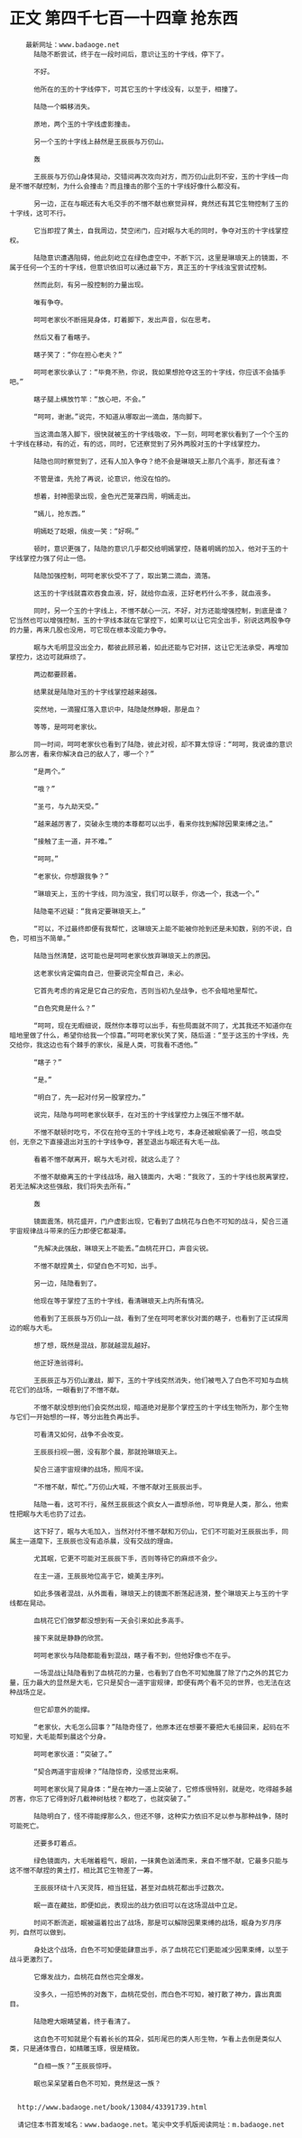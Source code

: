 # 正文 第四千七百一十四章 抢东西
        最新网址：www.badaoge.net
          陆隐不断尝试，终于在一段时间后，意识让玉的十字线，停下了。
      
          不好。
      
          他所在的玉的十字线停下，可其它玉的十字线没有，以至于，相撞了。
      
          陆隐一个瞬移消失。
      
          原地，两个玉的十字线虚影撞击。
      
          另一个玉的十字线上赫然是王辰辰与万仞山。
      
          轰
      
          王辰辰与万仞山身体晃动，交错间再次攻向对方，而万仞山此刻不安，玉的十字线一向是不憎不献控制，为什么会撞击？而且撞击的那个玉的十字线好像什么都没有。
      
          另一边，正在与眠还有大毛交手的不憎不献也察觉异样，竟然还有其它生物控制了玉的十字线，这可不行。
      
          它当即捏了黄土，自我周边，焚空闭门，应对眠与大毛的同时，争夺对玉的十字线掌控权。
      
          陆隐意识遭遇阻碍，他此刻屹立在绿色虚空中，不断下沉，这里是琳琅天上的镜面，不属于任何一个玉的十字线，但意识依旧可以通过最下方，真正玉的十字线浊宝尝试控制。
      
          然而此刻，有另一股控制的力量出现。
      
          唯有争夺。
      
          呵呵老家伙不断摇晃身体，盯着脚下，发出声音，似在思考。
      
          然后又看了看瞎子。
      
          瞎子笑了：“你在担心老夫？”
      
          呵呵老家伙承认了：“毕竟不熟，你说，我如果想抢夺这玉的十字线，你应该不会插手吧。”
      
          瞎子腿上横放竹竿：“放心吧，不会。”
      
          “呵呵，谢谢。”说完，不知道从哪取出一滴血，落向脚下。
      
          当这滴血落入脚下，很快就被玉的十字线吸收，下一刻，呵呵老家伙看到了一个个玉的十字线在移动，有的近，有的远，同时，它还察觉到了另外两股对玉的十字线掌控力。
      
          陆隐也同时察觉到了，还有人加入争夺？绝不会是琳琅天上那几个高手，那还有谁？
      
          不管是谁，先抢了再说，论意识，他没在怕的。
      
          想着，封神图录出现，金色光芒笼罩四周，明嫣走出。
      
          “嫣儿，抢东西。”
      
          明嫣眨了眨眼，俏皮一笑：“好啊。”
      
          顿时，意识更强了，陆隐的意识几乎都交给明嫣掌控，随着明嫣的加入，他对于玉的十字线掌控力强了何止一倍。
      
          陆隐加强控制，呵呵老家伙受不了了，取出第二滴血，滴落。
      
          这玉的十字线就喜欢吞食血液，好，就给你血液，正好老朽什么不多，就血液多。
      
          同时，另一个玉的十字线上，不憎不献心一沉，不好，对方还能增强控制，到底是谁？它当然也可以增强控制，玉的十字线本就在它掌控下，如果可以让它完全出手，别说这两股争夺的力量，再来几股也没用，可它现在根本没能力争夺。
      
          眠与大毛明显没出全力，都彼此顾忌着，如此还能与它对拼，这让它无法承受，再增加掌控力，这边可就麻烦了。
      
          两边都要顾着。
      
          结果就是陆隐对玉的十字线掌控越来越强。
      
          突然地，一滴猩红落入意识中，陆隐陡然睁眼，那是血？
      
          等等，是呵呵老家伙。
      
          同一时间，呵呵老家伙也看到了陆隐，彼此对视，却不算太惊讶：“呵呵，我说谁的意识那么厉害，看来你解决自己的敌人了，哪一个？”
      
          “是两个。”
      
          “哦？”
      
          “圣弓，与九劫天受。”
      
          “越来越厉害了，突破永生境的本尊都可以出手，看来你找到解除因果束缚之法。”
      
          “接触了主一道，并不难。”
      
          “呵呵。”
      
          “老家伙，你想跟我争？”
      
          “琳琅天上，玉的十字线，同为浊宝，我们可以联手，你选一个，我选一个。”
      
          陆隐毫不迟疑：“我肯定要琳琅天上。”
      
          “可以，不过最终即便有我帮忙，这琳琅天上能不能被你抢到还是未知数，别的不说，白色，可相当不简单。”
      
          陆隐当然清楚，这可能也是呵呵老家伙放弃琳琅天上的原因。
      
          这老家伙肯定偏向自己，但要说完全帮自己，未必。
      
          它首先考虑的肯定是它自己的安危，否则当初九垒战争，也不会暗地里帮忙。
      
          “白色究竟是什么？”
      
          “呵呵，现在无暇细说，既然你本尊可以出手，有些局面就不同了，尤其我还不知道你在暗地里做了什么，希望你给我一个惊喜。”呵呵老家伙笑了笑，随后道：“至于这玉的十字线，先交给你，我这边也有个棘手的家伙，虽是人类，可我看不透他。”
      
          “瞎子？”
      
          “是。”
      
          “明白了，先一起对付另一股掌控力。”
      
          说完，陆隐与呵呵老家伙联手，在对玉的十字线掌控力上强压不憎不献。
      
          不憎不献顿时吃亏，不仅在抢夺玉的十字线上吃亏，本身还被眠偷袭了一招，咳血受创，无奈之下直接退出对玉的十字线争夺，甚至退出与眠还有大毛一战。
      
          看着不憎不献离开，眠与大毛对视，就这么走了？
      
          不憎不献撤离玉的十字线战场，融入镜面内，大喝：“我败了，玉的十字线也脱离掌控，若无法解决这些强敌，我们将失去所有。”
      
          轰
      
          镜面震荡，桃花盛开，门户虚影出现，它看到了血桃花与白色不可知的战斗，契合三道宇宙规律战斗带来的压力即便它都凝滞。
      
          “先解决此强敌，琳琅天上不能丢。”血桃花开口，声音尖锐。
      
          不憎不献捏黄土，仰望白色不可知，出手。
      
          另一边，陆隐看到了。
      
          他现在等于掌控了玉的十字线，看清琳琅天上内所有情况。
      
          他看到了王辰辰与万仞山一战，看到了坐在呵呵老家伙对面的瞎子，也看到了正试探周边的眠与大毛。
      
          想了想，既然是混战，那就越混乱越好。
      
          他正好渔翁得利。
      
          王辰辰正与万仞山激战，脚下，玉的十字线突然消失，他们被甩入了白色不可知与血桃花它们的战场，一眼看到了不憎不献。
      
          不憎不献没想到他们会突然出现，暗道绝对是那个掌控玉的十字线生物所为，那个生物与它们一开始想的一样，等分出胜负再出手。
      
          可看清又如何，战争不会改变。
      
          王辰辰扫视一圈，没有那个晨，那就抢琳琅天上。
      
          契合三道宇宙规律的战场，照闯不误。
      
          “不憎不献，帮忙。”万仞山大喊，不憎不献对王辰辰出手。
      
          陆隐一看，这可不行，虽然王辰辰这个疯女人一直想杀他，可毕竟是人类，那么，他索性把眠与大毛也扔了过去。
      
          这下好了，眠与大毛加入，当然对付不憎不献和万仞山，它们不可能对王辰辰出手，同属主一道麾下，王辰辰也没有追杀晨，没有交战的理由。
      
          尤其眠，它更不可能对王辰辰下手，否则等待它的麻烦不会少。
      
          在主一道，王辰辰地位高于它，媲美主序列。
      
          如此多强者混战，从外面看，琳琅天上的镜面不断荡起涟漪，整个琳琅天上与玉的十字线都在晃动。
      
          血桃花它们做梦都没想到有一天会引来如此多高手。
      
          接下来就是静静的欣赏。
      
          呵呵老家伙与陆隐都能看到混战，瞎子看不到，但他好像也不在乎。
      
          一场混战让陆隐看到了血桃花的力量，也看到了白色不可知施展了除了门之外的其它力量，压力最大的显然是大毛，它只是契合一道宇宙规律，即便有两个看不见的世界，也无法在这种战场立足。
      
          但它却意外的能撑。
      
          “老家伙，大毛怎么回事？”陆隐奇怪了，他原本还在想要不要把大毛接回来，起码在不可知里，大毛能帮到晨这个分身。
      
          呵呵老家伙道：“突破了。”
      
          “契合两道宇宙规律？”陆隐惊奇，没感觉出来啊。
      
          呵呵老家伙晃了晃身体：“是在神力一道上突破了，它修炼很特别，就是吃，吃得越多越厉害，你忘了它得到好几截神树枯枝？都吃了，也就突破了。”
      
          陆隐明白了，怪不得能撑那么久，但还不够，这种实力依旧不足以参与那种战争，随时可能死亡。
      
          还要多盯着点。
      
          绿色镜面内，大毛喘着粗气，眼前，一抹黄色汹涌而来，来自不憎不献，它最多只能与这不憎不献捏的黄土打，相比其它生物差了一筹。
      
          王辰辰环绕十八天灵阵，相当狂猛，甚至对血桃花都出手过数次。
      
          眠一直在藏拙，即便如此，表现出的战力依旧可以在这场混战中立足。
      
          时间不断流逝，眠被逼着拉出了战场，那是可以解除因果束缚的战场，眠身为岁月序列，自然可以做到。
      
          身处这个战场，白色不可知便能肆意出手，杀了血桃花它们更能减少因果束缚，以至于战斗更激烈了。
      
          它爆发战力，血桃花自然也完全爆发。
      
          没多久，一招恐怖的对轰下，血桃花受创，而白色不可知，被打散了神力，露出真面目。
      
          陆隐瞪大眼睛望着，终于看清了。
      
          这白色不可知就是个有着长长的耳朵，弧形尾巴的类人形生物，乍看上去倒是类似人类，只是通体雪白，如精雕玉琢，很是精致。
      
          “白相一族？”王辰辰惊呼。
      
          眠也呆呆望着白色不可知，竟然是这一族？
      
      
      http://www.badaoge.net/book/13084/43391739.html
      
      请记住本书首发域名：www.badaoge.net。笔尖中文手机版阅读网址：m.badaoge.net